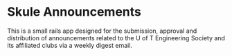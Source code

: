 # Skule Announcements

This is a small rails app designed for the submission, approval and distribution of announcements related to the U of T Engineering Society and its affiliated clubs via a weekly digest email.
